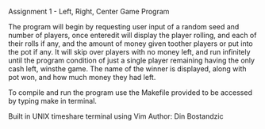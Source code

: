 Assignment 1 - Left, Right, Center Game Program

The program will begin by requesting user input of a random seed and number of players, once enteredit will display the player rolling, and each of their rolls if any, and the amount of money given toother players or put into the pot if any. It will skip over players with no money left, and run infinitely until the program condition of just a single player remaining having the only cash left, winsthe game. The name of the winner is displayed, along with pot won, and how much money they had left.

To compile and run the program use the Makefile provided to be accessed by typing make in terminal. 


Built in UNIX timeshare terminal using Vim
Author: Din Bostandzic
